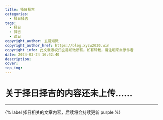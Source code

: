 ```yaml
---
title: 择日择吉
categories:
  - 择日择吉
tags:
  - 择日
  - 择吉
  - 选日
copyright_author: 玄易知微
copyright_author_href: https://blog.xyzw2020.win
copyright_info: 此文章版权归玄易知微所有，如有转载，请注明来自原作者
date: 2024-03-24 16:42:40
description:
cover:
top_img:
---
```


# 关于择日择吉的内容还未上传……

***

{% label 择日相关的文章内容，后续将会持续更新 purple %}